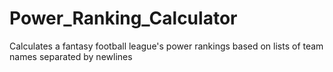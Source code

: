 # Power_Ranking_Calculator
Calculates a fantasy football league's power rankings based on lists of team names separated by newlines
